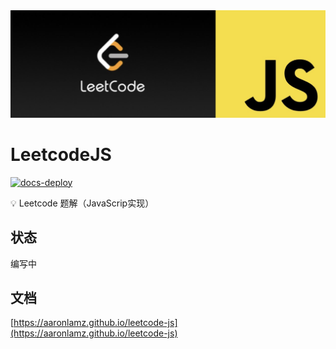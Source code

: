 <div align="center">
<img src="./hero.png">
</div>


# LeetcodeJS 

[![docs-deploy](https://github.com/aaronlamz/leetcode-js/actions/workflows/docs-deploy.yml/badge.svg)](https://github.com/aaronlamz/leetcode-js/actions/workflows/docs-deploy.yml)


💡 Leetcode 题解（JavaScrip实现）

## 状态
编写中

## 文档
[https://aaronlamz.github.io/leetcode-js](https://aaronlamz.github.io/leetcode-js)
